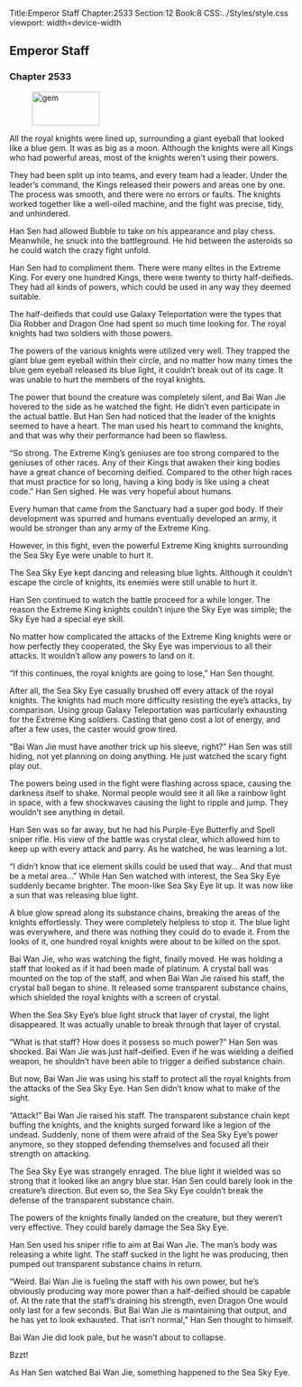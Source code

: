 Title:Emperor Staff 
Chapter:2533 
Section:12 
Book:8 
CSS:../Styles/style.css 
viewport: width=device-width
  
## Emperor Staff
### Chapter 2533
  
<figure>
	<img src="../Images/gem.gif" alt="gem" id="gem" width="120" height="60" />
</figure>
  

  
All the royal knights were lined up, surrounding a giant eyeball that looked like a blue gem. It was as big as a moon. Although the knights were all Kings who had powerful areas, most of the knights weren’t using their powers.

They had been split up into teams, and every team had a leader. Under the leader’s command, the Kings released their powers and areas one by one. The process was smooth, and there were no errors or faults. The knights worked together like a well-oiled machine, and the fight was precise, tidy, and unhindered.

Han Sen had allowed Bubble to take on his appearance and play chess. Meanwhile, he snuck into the battleground. He hid between the asteroids so he could watch the crazy fight unfold.

Han Sen had to compliment them. There were many elites in the Extreme King. For every one hundred Kings, there were twenty to thirty half-deifieds. They had all kinds of powers, which could be used in any way they deemed suitable.

The half-deifieds that could use Galaxy Teleportation were the types that Dia Robber and Dragon One had spent so much time looking for. The royal knights had two soldiers with those powers.

The powers of the various knights were utilized very well. They trapped the giant blue gem eyeball within their circle, and no matter how many times the blue gem eyeball released its blue light, it couldn’t break out of its cage. It was unable to hurt the members of the royal knights.

The power that bound the creature was completely silent, and Bai Wan Jie hovered to the side as he watched the fight. He didn’t even participate in the actual battle. But Han Sen had noticed that the leader of the knights seemed to have a heart. The man used his heart to command the knights, and that was why their performance had been so flawless.

“So strong. The Extreme King’s geniuses are too strong compared to the geniuses of other races. Any of their Kings that awaken their king bodies have a great chance of becoming deified. Compared to the other high races that must practice for so long, having a king body is like using a cheat code.” Han Sen sighed. He was very hopeful about humans.

Every human that came from the Sanctuary had a super god body. If their development was spurred and humans eventually developed an army, it would be stronger than any army of the Extreme King.

However, in this fight, even the powerful Extreme King knights surrounding the Sea Sky Eye were unable to hurt it.

The Sea Sky Eye kept dancing and releasing blue lights. Although it couldn’t escape the circle of knights, its enemies were still unable to hurt it.

Han Sen continued to watch the battle proceed for a while longer. The reason the Extreme King knights couldn’t injure the Sky Eye was simple; the Sky Eye had a special eye skill.

No matter how complicated the attacks of the Extreme King knights were or how perfectly they cooperated, the Sky Eye was impervious to all their attacks. It wouldn’t allow any powers to land on it.

“If this continues, the royal knights are going to lose,” Han Sen thought.

After all, the Sea Sky Eye casually brushed off every attack of the royal knights. The knights had much more difficulty resisting the eye’s attacks, by comparison. Using group Galaxy Teleportation was particularly exhausting for the Extreme King soldiers. Casting that geno cost a lot of energy, and after a few uses, the caster would grow tired.

“Bai Wan Jie must have another trick up his sleeve, right?” Han Sen was still hiding, not yet planning on doing anything. He just watched the scary fight play out.

The powers being used in the fight were flashing across space, causing the darkness itself to shake. Normal people would see it all like a rainbow light in space, with a few shockwaves causing the light to ripple and jump. They wouldn’t see anything in detail.

Han Sen was so far away, but he had his Purple-Eye Butterfly and Spell sniper rifle. His view of the battle was crystal clear, which allowed him to keep up with every attack and parry. As he watched, he was learning a lot.

“I didn’t know that ice element skills could be used that way… And that must be a metal area…” While Han Sen watched with interest, the Sea Sky Eye suddenly became brighter. The moon-like Sea Sky Eye lit up. It was now like a sun that was releasing blue light.

A blue glow spread along its substance chains, breaking the areas of the knights effortlessly. They were completely helpless to stop it. The blue light was everywhere, and there was nothing they could do to evade it. From the looks of it, one hundred royal knights were about to be killed on the spot.

Bai Wan Jie, who was watching the fight, finally moved. He was holding a staff that looked as if it had been made of platinum. A crystal ball was mounted on the top of the staff, and when Bai Wan Jie raised his staff, the crystal ball began to shine. It released some transparent substance chains, which shielded the royal knights with a screen of crystal.

When the Sea Sky Eye’s blue light struck that layer of crystal, the light disappeared. It was actually unable to break through that layer of crystal.

“What is that staff? How does it possess so much power?” Han Sen was shocked. Bai Wan Jie was just half-deified. Even if he was wielding a deified weapon, he shouldn’t have been able to trigger a deified substance chain.

But now, Bai Wan Jie was using his staff to protect all the royal knights from the attacks of the Sea Sky Eye. Han Sen didn’t know what to make of the sight.

“Attack!” Bai Wan Jie raised his staff. The transparent substance chain kept buffing the knights, and the knights surged forward like a legion of the undead. Suddenly, none of them were afraid of the Sea Sky Eye’s power anymore, so they stopped defending themselves and focused all their strength on attacking.

The Sea Sky Eye was strangely enraged. The blue light it wielded was so strong that it looked like an angry blue star. Han Sen could barely look in the creature’s direction. But even so, the Sea Sky Eye couldn’t break the defense of the transparent substance chain.

The powers of the knights finally landed on the creature, but they weren’t very effective. They could barely damage the Sea Sky Eye.

Han Sen used his sniper rifle to aim at Bai Wan Jie. The man’s body was releasing a white light. The staff sucked in the light he was producing, then pumped out transparent substance chains in return.

“Weird. Bai Wan Jie is fueling the staff with his own power, but he’s obviously producing way more power than a half-deified should be capable of. At the rate that the staff’s draining his strength, even Dragon One would only last for a few seconds. But Bai Wan Jie is maintaining that output, and he has yet to look exhausted. That isn’t normal,” Han Sen thought to himself.

Bai Wan Jie did look pale, but he wasn’t about to collapse.

Bzzt!

As Han Sen watched Bai Wan Jie, something happened to the Sea Sky Eye.